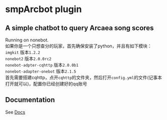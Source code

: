 # smpArcbot plugin

## A simple chatbot to query Arcaea song scores
Running on nonebot.  
如果你是一个只想查分的玩家，首先确保安装了python，并且有如下模块：  
`imgkit` 版本`1.2.2`  
`nonebot2` 版本`2.0.0rc2`  
`nonebot-adpter-cqhttp` 版本`2.0.0b1`  
`nonebot-adapter-onebot` 版本`2.1.5`  
首先需要搭建cqhttp，点开`cqhttp`的文件夹，然后打开`config.yml`的文件(记事本打开就可以)，配置你已经创建好的qq账号  


## Documentation

See [Docs](https://v2.nonebot.dev/)
